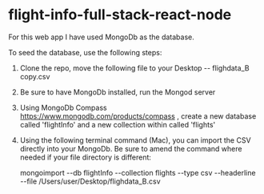 # flight-info-full-stack-react-node

For this web app I have used MongoDb as the database.  

To seed the database, use the following steps:

  1)  Clone the repo, move the following file to your Desktop  --   flighdata_B copy.csv
  
  
  2)  Be sure to have MongoDb installed, run the Mongod server
  
  
  3)  Using MongoDb Compass https://www.mongodb.com/products/compass , create a new database called 
      'flightInfo' and a new collection within called 'flights'
  
  
  4)  Using the following terminal command (Mac), you can import the CSV directly
      into your MongoDb.  Be sure to amend the command where needed if your file directory is different:
      
      mongoimport --db flightInfo --collection flights --type csv --headerline --file /Users/user/Desktop/flighdata_B.csv

